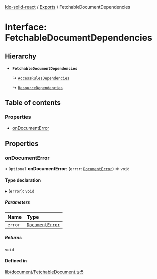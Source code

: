 [ldo-solid-react](../README.md) / [Exports](../modules.md) / FetchableDocumentDependencies

# Interface: FetchableDocumentDependencies

## Hierarchy

- **`FetchableDocumentDependencies`**

  ↳ [`AccessRulesDependencies`](AccessRulesDependencies.md)

  ↳ [`ResourceDependencies`](ResourceDependencies.md)

## Table of contents

### Properties

- [onDocumentError](FetchableDocumentDependencies.md#ondocumenterror)

## Properties

### onDocumentError

• `Optional` **onDocumentError**: (`error`: [`DocumentError`](../classes/DocumentError.md)) => `void`

#### Type declaration

▸ (`error`): `void`

##### Parameters

| Name | Type |
| :------ | :------ |
| `error` | [`DocumentError`](../classes/DocumentError.md) |

##### Returns

`void`

#### Defined in

[lib/document/FetchableDocument.ts:5](https://github.com/o-development/ldo-solid-react/blob/2b81d9a/lib/document/FetchableDocument.ts#L5)
